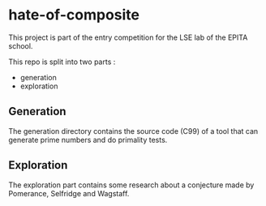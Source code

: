# hate-of-composite

This project is part of the entry competition for the LSE lab of the EPITA school.

This repo is split into two parts :
 - generation
 - exploration

## Generation
The generation directory contains the source code (C99) of a tool that can generate prime numbers and do primality tests.

## Exploration
The exploration part contains some research about a conjecture made by Pomerance, Selfridge and Wagstaff.
